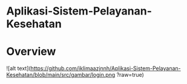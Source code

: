 # Aplikasi-Sistem-Pelayanan-Kesehatan

# Overview
![alt text](https://github.com/iklimaazjnnh/Aplikasi-Sistem-Pelayanan-Kesehatan/blob/main/src/gambar/login.png
 ?raw=true)
 
